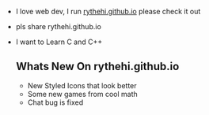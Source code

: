 - I love web dev, I run [rythehi.github.io](https://rythehi.github.io) please check it out
-  pls share rythehi.github.io
- I want to Learn C and C++

  ## Whats New On rythehi.github.io
  * New Styled Icons that look better
  * Some new games from cool math
  * Chat bug is fixed
